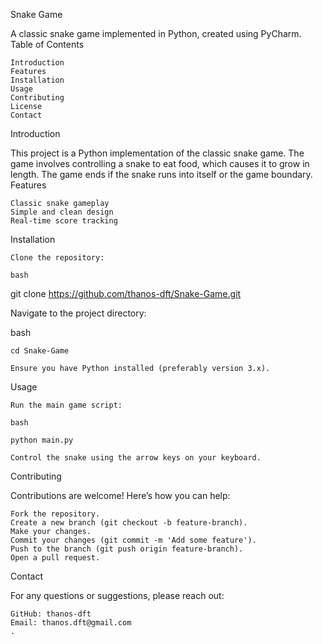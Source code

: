 Snake Game

A classic snake game implemented in Python, created using PyCharm.
Table of Contents

    Introduction
    Features
    Installation
    Usage
    Contributing
    License
    Contact

Introduction

This project is a Python implementation of the classic snake game. The game involves controlling a snake to eat food, which causes it to grow in length. The game ends if the snake runs into itself or the game boundary.
Features

    Classic snake gameplay
    Simple and clean design
    Real-time score tracking

Installation

    Clone the repository:

    bash

git clone https://github.com/thanos-dft/Snake-Game.git

Navigate to the project directory:

bash

    cd Snake-Game

    Ensure you have Python installed (preferably version 3.x).

Usage

    Run the main game script:

    bash

    python main.py

    Control the snake using the arrow keys on your keyboard.

Contributing

Contributions are welcome! Here’s how you can help:

    Fork the repository.
    Create a new branch (git checkout -b feature-branch).
    Make your changes.
    Commit your changes (git commit -m 'Add some feature').
    Push to the branch (git push origin feature-branch).
    Open a pull request.

Contact

For any questions or suggestions, please reach out:

    GitHub: thanos-dft
    Email: thanos.dft@gmail.com
    .
